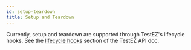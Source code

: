 ```yaml
---
id: setup-teardown
title: Setup and Teardown
---
```


Currently, setup and teardown are supported through TestEZ's lifecycle hooks. See the [lifecycle hooks](testez#lifecycle-hooks) section of the TestEZ API doc.